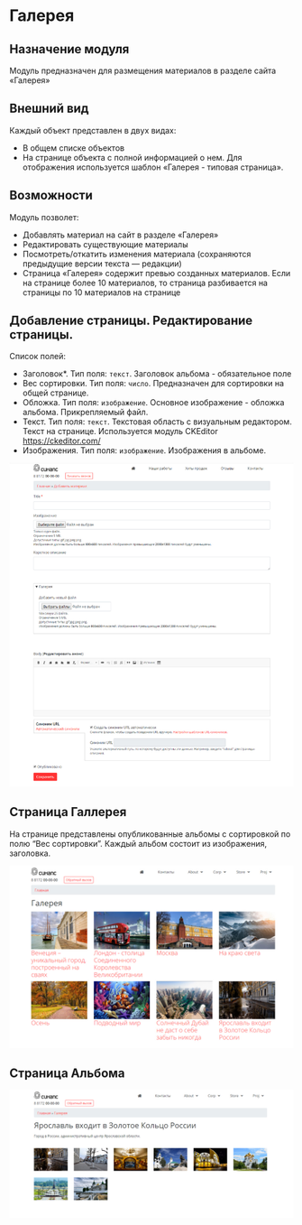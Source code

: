 # Галерея
## Назначение модуля
Модуль предназначен для размещения материалов в разделе сайта «Галерея»
## Внешний вид
Каждый объект представлен в двух видах:
- В общем списке объектов
- На странице объекта с полной информацией о нем. Для отображения используется шаблон «Галерея - типовая страница».
## Возможности
Модуль позволет:
- Добавлять материал на сайт в разделе «Галерея»
- Редактировать существующие материалы
- Посмотреть/откатить изменения материала (сохраняются предыдущие версии текста — редакции)
- Страница «Галерея» содержит превью созданных материалов. Если на странице более 10 материалов, то страница разбивается на страницы по 10 материалов на странице
## Добавление страницы. Редактирование страницы.
Список полей:
- Заголовок*. Тип поля: `текст`. Заголовок альбома - обязательное поле
- Вес сортировки. Тип поля: `число`. Предназначен для сортировки на общей странице.
- Обложка. Тип поля: `изображение`. Основное изображение - обложка альбома. Прикрепляемый файл.
- Текст. Тип поля: `текст`. Текстовая область с визуальным редактором. Текст на странице. Используется модуль CKEditor <https://ckeditor.com/>
- Изображения. Тип поля: `изображение`. Изображения в альбоме.

<img src="https://github.com/synapse-studio/helper/blob/master/tz/gallery/gallery.jpg?raw=true">


## Страница Галлерея
На странице представлены опубликованные альбомы с сортировкой по полю “Вес сортировки”. Каждый альбом состоит из изображения, заголовка.

<img src="https://github.com/synapse-studio/helper/blob/master/tz/gallery/gallery_1.jpg?raw=true">

## Страница Альбома
<img src="https://github.com/synapse-studio/helper/blob/master/tz/gallery/gallery_2.jpg?raw=true">
